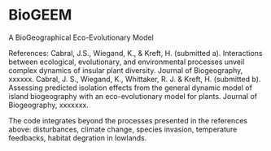 # BioGEEM
A BioGeographical Eco-Evolutionary Model

References:
Cabral, J.S., Wiegand, K., & Kreft, H. (submitted a). Interactions between ecological, evolutionary, and environmental processes unveil complex dynamics of insular plant diversity. Journal of Biogeography, xxxxxx.
Cabral, J. S., Wiegand, K., Whittaker, R. J. & Kreft, H. (submitted b). Assessing predicted isolation effects from the general dynamic model of island biogeography with an eco-evolutionary model for plants. Journal of Biogeography, xxxxxxx.

The code integrates beyond the processes presented in the references above: disturbances, climate change, species invasion, temperature feedbacks, habitat degration in lowlands. 
